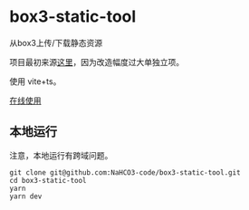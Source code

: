 # box3-static-tool
从box3上传/下载静态资源

项目最初来源[这里](https://github.com/54145a/dao3-static-helper)，因为改造幅度过大单独立项。

使用 vite+ts。

[在线使用](https://nahco3-code.github.io/box3-static-tool/)

## 本地运行
注意，本地运行有跨域问题。
```shell
git clone git@github.com:NaHCO3-code/box3-static-tool.git
cd box3-static-tool
yarn
yarn dev
```

